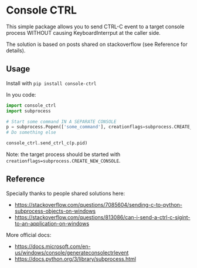 # Console CTRL

This simple package allows you to send CTRL-C event to a target console process WITHOUT causing KeyboardInterrput at the caller side.

The solution is based on posts shared on stackoverflow (see Reference for details).

## Usage

Install with `pip install console-ctrl`

In you code:

```python
import console_ctrl
import subprocess

# Start some command IN A SEPARATE CONSOLE
p = subprocess.Popen(['some_command'], creationflags=subprocess.CREATE_NEW_CONSOLE)
# Do something else

console_ctrl.send_ctrl_c(p.pid)
```

Note: the target process should be started with `creationflags=subprocess.CREATE_NEW_CONSOLE`.

## Reference

Specially thanks to people shared solutions here:

- https://stackoverflow.com/questions/7085604/sending-c-to-python-subprocess-objects-on-windows
- https://stackoverflow.com/questions/813086/can-i-send-a-ctrl-c-sigint-to-an-application-on-windows

More official docs:

- https://docs.microsoft.com/en-us/windows/console/generateconsolectrlevent
- https://docs.python.org/3/library/subprocess.html
